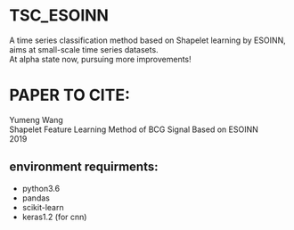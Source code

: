 # TSC_ESOINN
A time series classification method based on Shapelet learning by ESOINN, aims at small-scale time series datasets.  
At alpha state now, pursuing more improvements!

# PAPER TO CITE:
Yumeng Wang  
Shapelet Feature Learning Method of BCG Signal Based on ESOINN  
2019

## environment requirments:
* python3.6
* pandas
* scikit-learn
* keras1.2 (for cnn)
